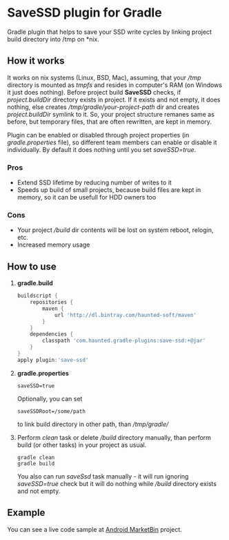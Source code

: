 SaveSSD plugin for Gradle
=========================

Gradle plugin that helps to save your SSD write cycles by linking project build directory into /tmp on *nix.

How it works
------------
It works on nix systems (Linux, BSD, Mac), assuming, that your */tmp* directory is mounted as *tmpfs* and resides in computer's RAM (on Windows it just does nothing).
Before project build **SaveSSD** checks, if *project.buildDir* directory exists in project. If it exists and not empty, it does nothing, else creates */tmp/gradle/your-project-path* dir and creates *project.buildDir* symlink to it. So, your project structure remanes same as before, but temporary files, that are often rewritten, are kept in memory.

Plugin can be enabled or disabled through project properties (in *gradle.properties* file), so different team members can enable or disable it individually. By default it does nothing until you set *saveSSD=true*.

### Pros ###
+ Extend SSD lifetime by reducing number of writes to it
+ Speeds up build of small projects, because build files are kept in memory, so it can be usefull for HDD owners too

### Cons ###
- Your project */build* dir contents will be lost on system reboot, relogin, etc.
- Increased memory usage

How to use
-----
1. **gradle.build**

    ```groovy
    buildscript {
        repositories {
            maven {
                url 'http://dl.bintray.com/haunted-soft/maven'
            }
        }
        dependencies {
            classpath 'com.haunted.gradle-plugins:save-ssd:+@jar'
        }
    }
    apply plugin:'save-ssd'
    ```
    
2.  **gradle.properties**
    
    ```
    saveSSD=true
    ```
    
    Optionally, you can set
    
    ```
    saveSSDRoot=/some/path 
    ```
    
    to link build directory in other path, than */tmp/gradle/*

3.  Perform *clean* task or delete */build* directory manually, than perform build (or other tasks) in your project as usual.
 
    ```shell
    gradle clean
    gradle build
    ```

    You also can run *saveSsd* task manually - it will run ignoring *saveSSD=true* check but it will do nothing while */build* directory exists and not empty.

Example
-------
You can see a live code sample at [Android MarketBin](https://github.com/populov/Android-MarketBin/tree/master/sample) project.
